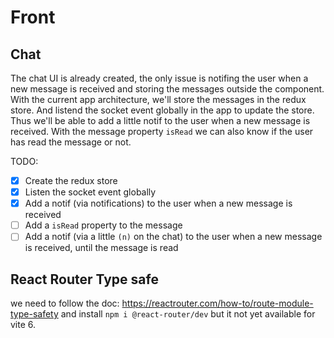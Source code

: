 # Front

## Chat

The chat UI is already created, the only issue is notifing the user when a new message is received and storing the messages outside the component.
With the current app architecture, we'll store the messages in the redux store. And listend the socket event globally in the app
to update the store.
Thus we'll be able to add a little notif to the user when a new message is received.
With the message property `isRead` we can also know if the user has read the message or not.

TODO:
- [x] Create the redux store
- [x] Listen the socket event globally
- [x] Add a notif (via notifications) to the user when a new message is received
- [ ] Add a `isRead` property to the message
- [ ] Add a notif (via a little `(n)` on the chat) to the user when a new message is received, until the message is read

## React Router Type safe

we need to follow the doc: https://reactrouter.com/how-to/route-module-type-safety
and install `npm i @react-router/dev` but it not yet available for vite 6.

